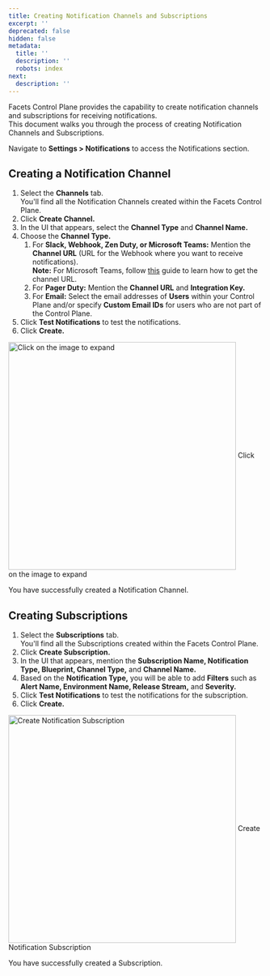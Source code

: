 ```yaml
---
title: Creating Notification Channels and Subscriptions
excerpt: ''
deprecated: false
hidden: false
metadata:
  title: ''
  description: ''
  robots: index
next:
  description: ''
---
```

Facets Control Plane provides the capability to create notification channels and subscriptions for receiving notifications.\
This document walks you through the process of creating Notification Channels and Subscriptions.

Navigate to **Settings > Notifications** to access the Notifications section.

## Creating a Notification Channel

1. Select the **Channels** tab.\
   You'll find all the Notification Channels created within the Facets Control Plane.
2. Click **Create Channel.**
3. In the UI that appears, select the **Channel Type** and **Channel Name.**
4. Choose the **Channel Type.**
   1. For **Slack, Webhook, Zen Duty, or Microsoft Teams:** Mention the **Channel URL** (URL for the Webhook where you want to receive notifications).\
      **Note:** For Microsoft Teams, follow [this](https://learn.microsoft.com/en-us/microsoftteams/platform/webhooks-and-connectors/how-to/add-incoming-webhook?tabs=dotnet#create-incoming-webhooks-1) guide to learn how to get the channel URL.
   2. For **Pager Duty:** Mention the **Channel URL** and **Integration Key.**
   3. For **Email:** Select the email addresses of **Users** within your Control Plane and/or specify **Custom Email IDs** for users who are not part of the Control Plane.
5. Click **Test Notifications** to test the notifications.
6. Click **Create.**

<Image alt="Click on the image to expand" align="center" width="450px" border={true} src="https://files.readme.io/ccdaa95-Notification_channel.gif">
  Click on the image to expand
</Image>

You have successfully created a Notification Channel.

## Creating Subscriptions

1. Select the **Subscriptions** tab.\
   You'll find all the Subscriptions created within the Facets Control Plane.
2. Click **Create Subscription.**
3. In the UI that appears, mention the **Subscription Name, Notification Type, Blueprint, Channel Type,** and **Channel Name.**
4. Based on the **Notification Type,** you will be able to add **Filters** such as **Alert Name, Environment Name, Release Stream,** and **Severity.**
5. Click **Test Notifications** to test the notifications for the subscription.
6. Click **Create.**

<Image alt="Create Notification Subscription" align="center" width="450px" border={true} src="https://files.readme.io/4a67f36-notification_subscription.gif">
  Create Notification Subscription
</Image>

You have successfully created a Subscription.
